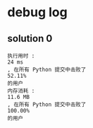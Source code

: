 # debug log

## solution 0

```
执行用时 :
24 ms
, 在所有 Python 提交中击败了
52.11%
的用户
内存消耗 :
11.6 MB
, 在所有 Python 提交中击败了
100.00%
的用户
```